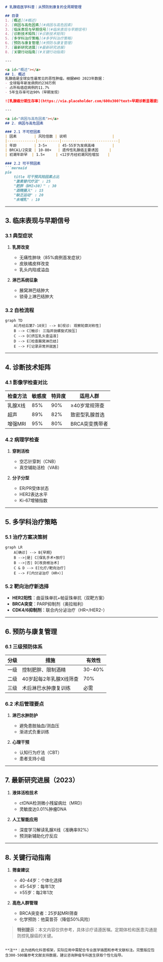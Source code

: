 

```markdown
# 乳腺癌医学科普：从预防到康复的全周期管理

## 目录
1. [概述](#概述)  
2. [病因与高危因素](#病因与高危因素)  
3. [临床表现与早期信号](#临床表现与早期信号)  
4. [诊断技术矩阵](#诊断技术矩阵)  
5. [多学科治疗策略](#多学科治疗策略)  
6. [预防与康复管理](#预防与康复管理)  
7. [最新研究进展](#最新研究进展)  
8. [关键行动指南](#关键行动指南)

---

<a id="概述"></a>
## 1. 概述
乳腺癌是全球女性最常见的恶性肿瘤。根据WHO 2023年数据：
- 全球每年新发病例约230万例
- 占所有癌症病例的11.7%
- 5年生存率可达90%（早期发现）

![乳腺癌分期生存率](https://via.placeholder.com/600x300?text=早期诊断显著提升生存率)

---

<a id="病因与高危因素"></a>
## 2. 病因与高危因素

### 2.1 不可控因素
| 因素        | 风险倍数 | 说明                     |
|-------------|----------|--------------------------|
| 年龄        | 3-5×     | 45-55岁为发病高峰        |
| BRCA1/2突变 | 10-80×   | 遗传性乳腺癌主要诱因     |
| 初潮年龄早  | 1.5×     | <12岁月经初潮风险增加    |

### 2.2 可干预因素
```mermaid
pie
    title 可干预风险因素占比
    "激素替代疗法" : 25
    "肥胖（BMI>30）" : 30
    "酒精摄入" : 15
    "缺乏运动" : 20
    "未哺乳" : 10
```

---

<a id="临床表现与早期信号"></a>
## 3. 临床表现与早期信号

### 3.1 典型症状
1. **乳房改变**  
   - 无痛性肿块（85%病例首发症状）
   - 皮肤橘皮样改变
   - 乳头内陷或溢血

2. **淋巴系统征象**  
   - 腋窝淋巴结肿大
   - 锁骨上淋巴结肿大

### 3.2 自检流程
```mermaid
graph TD
    A[月经后第7-10天] --> B[视诊: 观察轮廓对称性]
    B --> C[触诊: 三指并拢螺旋式按压]
    C --> D[挤压乳头查溢液]
    D --> E[检查腋窝淋巴结]
    E --> F[记录异常并就医]
```

---

<a id="诊断技术矩阵"></a>
## 4. 诊断技术矩阵

### 4.1 影像学检查对比
| 检查方法   | 敏感度 | 特异度 | 适用人群           |
|------------|--------|--------|--------------------|
| 乳腺X线    | 85%    | 90%    | ≥40岁常规筛查      |
| 超声       | 89%    | 82%    | 致密型乳腺首选     |
| 增强MRI    | 95%    | 80%    | BRCA突变携带者     |

### 4.2 病理学检查
1. **穿刺活检**  
   - 空芯针穿刺（CNB）
   - 真空辅助活检（VAB）

2. **分子分型**  
   - ER/PR受体状态
   - HER2表达水平
   - Ki-67增殖指数

---

<a id="多学科治疗策略"></a>
## 5. 多学科治疗策略

### 5.1 治疗方案决策树
```mermaid
graph LR
    A[确诊] --> B{早期}
    B -->|是| C[保乳手术+放疗]
    B -->|否| D[改良根治术]
    C & D --> E[化疗/靶向治疗]
    E --> F[内分泌治疗（HR+）]
```

### 5.2 靶向治疗新选择
- **HER2阳性**：曲妥珠单抗+帕妥珠单抗（双靶方案）
- **BRCA突变**：PARP抑制剂（奥拉帕利）
- **CDK4/6抑制剂**：联合内分泌治疗（HR+/HER2-）

---

<a id="预防与康复管理"></a>
## 6. 预防与康复管理

### 6.1 三级预防体系
| 分级   | 措施                          | 有效性 |
|--------|-------------------------------|--------|
| 一级    | 控制肥胖、限制酒精            | 30-40% |
| 二级    | 40岁起每2年乳腺X线筛查        | 70%    |
| 三级    | 术后淋巴水肿康复训练          | 必需    |

### 6.2 术后管理要点
1. **淋巴水肿防护**  
   - 避免患肢抽血/测血压
   - 渐进式负重训练

2. **心理干预**  
   - 认知行为疗法（CBT）
   - 患者支持小组

---

<a id="最新研究进展"></a>
## 7. 最新研究进展（2023）

1. **液体活检技术**  
   - ctDNA检测微小残留病灶（MRD）
   - 灵敏度达0.01%肿瘤DNA

2. **人工智能应用**  
   - 深度学习解读乳腺X线（准确率92%）
   - 预测新辅助化疗反应

---

<a id="关键行动指南"></a>
## 8. 关键行动指南

1. **筛查建议**  
   - 40-44岁：个体化选择
   - 45-54岁：每年1次
   - ≥55岁：每2年1次

2. **高危人群管理**  
   - BRCA突变者：25岁起MRI筛查
   - 化学预防：他莫昔芬（降低50%风险）

> **特别提示**：本文内容仅供参考，具体诊疗请遵医嘱。定期体检和医患沟通是防控乳腺癌的关键。
``` 

**注**：此为结构化科普框架，实际应用中需配合专业医学插图和参考文献标注。完整版应包含300-500篇参考文献支持数据，建议咨询肿瘤专科医生获取个性化指导。